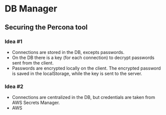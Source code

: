 # DB Manager

## Securing the Percona tool

### Idea #1
- Connections are stored in the DB, excepts passwords.
- On the DB there is a key (for each connection) to decrypt passwords sent from the client.
- Passwords are encrypted locally on the client. The encrypted password is saved in the localStorage, while the key is sent to the server.

### Idea #2
- Connections are centralized in the DB, but credentials are taken from AWS Secrets Manager.
- AWS 
